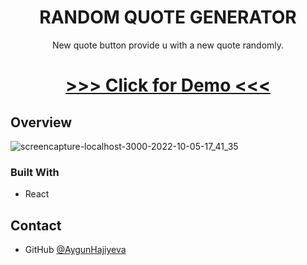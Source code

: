 <h1 align="center">RANDOM QUOTE GENERATOR</h1>

<div align="center">
New quote button provide u with a new quote randomly.
</div>

<div align="center">
  <h1>
    <a href="https://app.netlify.com/sites/spiffy-piroshki-a8385f/overview">
      >>> Click for Demo <<<
    </a>
  </h1>
</div>


## Overview
![screencapture-localhost-3000-2022-10-05-17_41_35](https://user-images.githubusercontent.com/99952793/194126573-b18c952d-22c7-48af-bd0f-8ff7807059e4.png)

### Built With
  <ul>
      <li>React</li> 
   </ul>


## Contact

- GitHub [@AygunHajiyeva](https://https://github.com/AygunHajiyeva)





